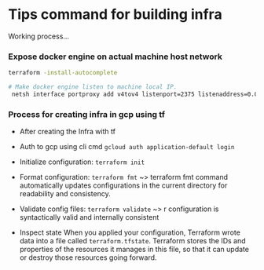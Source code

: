 # Tips command for building infra

Working process...

### Expose docker engine on actual machine host network

```sh
terraform -install-autocomplete

# Make docker engine listen to machine local IP.
 netsh interface portproxy add v4tov4 listenport=2375 listenaddress=0.0.0.0 connectaddress=127.0.0.1 connectport=2375
```

### Process for creating infra in gcp using tf

- After creating the Infra with tf
- Auth to gcp using cli cmd ``gcloud auth application-default login``
- Initialize configuration: ``terraform init``
- Format configuration:
    `` terraform fmt `` ~> terraform fmt command automatically updates configurations in the current directory for readability and consistency.

- Validate config files:
    ``terraform validate`` ~> r configuration is syntactically valid and internally consistent

- Inspect state
    When you applied your configuration, Terraform wrote data into a file called ``terraform.tfstate``. Terraform stores the IDs and properties of the resources it manages in this file, so that it can update or destroy those resources going forward.
